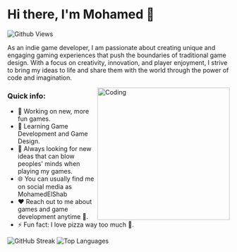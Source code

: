 # Hi there, I'm Mohamed 👋
![Github Views](https://komarev.com/ghpvc/?username=MohamedBarghush&label=Profile%20views&color=0e75b6&style=flat)


As an indie game developer, I am passionate about creating unique and engaging gaming experiences that push the boundaries of traditional game design. With a focus on creativity, innovation, and player enjoyment, I strive to bring my ideas to life and share them with the world through the power of code and imagination.

<img align="right" alt="Coding" width="300" src="https://cdn.dribbble.com/users/1277312/screenshots/14733298/media/39b1045e593737587dd60e42c8422d1f.gif" >

### Quick info:
- 🔭 Working on new, more fun games.
- 🌱 Learning Game Development and Game Design.
- 🤔 Always looking for new ideas that can blow peoples' minds when playing my games.
- 🌐 You can usually find me on social media as MohamedElShab
- ❤️ Reach out to me about games and game development anytime 🤗.
- ⚡ Fun fact: I love pizza way too much 🍕.


![GitHub Streak](https://github-readme-stats.vercel.app/api?username=MohamedBarghush&show_icons=true&theme=radical&hide_border=true&include_all_commits=true&count_private=true)
![Top Languages](https://github-readme-stats.vercel.app/api/top-langs/?username=Mohamed-Amiir&layout=compact&theme=radical&hide_border=true&langs_count=12&hide=jupyter%20notebook)


<!--
**MohamedGamalBarghash/MohamedGamalBarghash** is a ✨ _special_ ✨ repository because its `README.md` (this file) appears on your GitHub profile.

Here are some ideas to get you started:

- 🔭 I’m currently working on ...
- 🌱 I’m currently learning ...
- 👯 I’m looking to collaborate on ...
- 🤔 I’m looking for help with ...
- 💬 Ask me about ...
- 📫 How to reach me: ...
- 😄 Pronouns: ...
- ⚡ Fun fact: ...
-->
